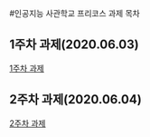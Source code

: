 #인공지능 사관학교 프리코스 과제 목차

## 1주차 과제(2020.06.03)
[1주차 과제](https://github.com/ryuknusha/noname/blob/master/1%EC%A3%BC%EC%B0%A8%20%EA%B3%BC%EC%A0%9C.ipynb)

## 2주차 과제(2020.06.04)
[2주차 과제](https://github.com/ryuknusha/noname/blob/master/2%EC%A3%BC%EC%B0%A8%20%EA%B3%BC%EC%A0%9C.ipynb)
